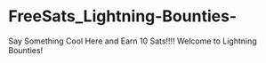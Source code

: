 # FreeSats_Lightning-Bounties-
Say Something Cool Here and Earn 10 Sats!!!! Welcome to Lightning Bounties! 
